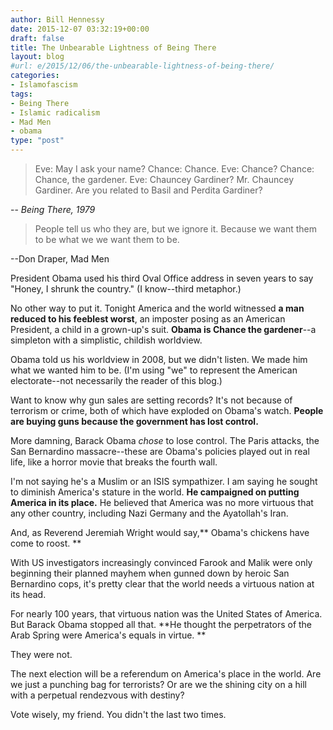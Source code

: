 ```yaml
---
author: Bill Hennessy
date: 2015-12-07 03:32:19+00:00
draft: false
title: The Unbearable Lightness of Being There
layout: blog
#url: e/2015/12/06/the-unbearable-lightness-of-being-there/
categories:
- Islamofascism
tags:
- Being There
- Islamic radicalism
- Mad Men
- obama
type: "post"
---
```


> Eve: May I ask your name?
Chance: Chance.
Eve: Chance?
Chance: Chance, the gardener.
Eve: Chauncey Gardiner? Mr. Chauncey Gardiner. Are you related to Basil and Perdita Gardiner?

-- _Being There, 1979_







> People tell us who they are, but we ignore it. Because we want them to be what we we want them to be.

--Don Draper, Mad Men



President Obama used his third Oval Office address in seven years to say "Honey, I shrunk the country." (I know--third metaphor.)

No other way to put it. Tonight America and the world witnessed **a man reduced to his feeblest worst**, an imposter posing as an American President, a child in a grown-up's suit. **Obama is Chance the gardener**--a simpleton with a simplistic, childish worldview.

Obama told us his worldview in 2008, but we didn't listen. We made him what we wanted him to be. (I'm using "we" to represent the American electorate--not necessarily the reader of this blog.)

Want to know why gun sales are setting records? It's not because of terrorism or crime, both of which have exploded on Obama's watch. **People are buying guns because the government has lost control.**

More damning, Barack Obama _chose_ to lose control. The Paris attacks, the San Bernardino massacre--these are Obama's policies played out in real life, like a horror movie that breaks the fourth wall.

I'm not saying he's a Muslim or an ISIS sympathizer. I am saying he sought to diminish America's stature in the world. **He campaigned on putting America in its place.** He believed that America was no more virtuous that any other country, including Nazi Germany and the Ayatollah's Iran.

And, as Reverend Jeremiah Wright would say,** Obama's chickens have come to roost. **

With US investigators increasingly convinced Farook and Malik were only beginning their planned mayhem when gunned down by heroic San Bernardino cops, it's pretty clear that the world needs a virtuous nation at its head.

For nearly 100 years, that virtuous nation was the United States of America. But Barack Obama stopped all that. **He thought the perpetrators of the Arab Spring were America's equals in virtue. **

They were not.

The next election will be a referendum on America's place in the world. Are we just a punching bag for terrorists? Or are we the shining city on a hill with a perpetual rendezvous with destiny?

Vote wisely, my friend. You didn't the last two times.


